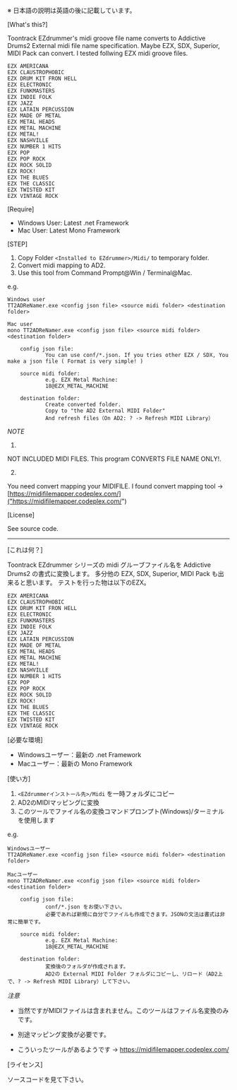 ※ 日本語の説明は英語の後に記載しています。

[What's this?]

Toontrack EZdrummer's midi groove file name converts to Addictive Drums2 External midi file name specification.
Maybe EZX, SDX, Superior, MIDI Pack can convert.
I tested follwing EZX midi groove files.

    EZX AMERICANA
    EZX CLAUSTROPHOBIC
    EZX DRUM KIT FRON HELL
    EZX ELECTRONIC
    EZX FUNKMASTERS
    EZX INDIE FOLK
    EZX JAZZ
    EZX LATAIN PERCUSSION
    EZX MADE OF METAL
    EZX METAL HEADS
    EZX METAL MACHINE
    EZX METAL!
    EZX NASHVILLE
    EZX NUMBER 1 HITS
    EZX POP
    EZX POP ROCK
    EZX ROCK SOLID
    EZX ROCK!
    EZX THE BLUES
    EZX THE CLASSIC
    EZX TWISTED KIT
    EZX VINTAGE ROCK

[Require]

* Windows User: Latest .net Framework
* Mac User: Latest Mono Framework


[STEP]

1. Copy Folder `<Installed to EZdrummer>/Midi/` to temporary folder.
2. Convert midi mapping to AD2.
3. Use this tool from Command Prompt@Win / Terminal@Mac.

e.g.

    Windows user
    TT2ADReNamer.exe <config json file> <source midi folder> <destination folder>
    
    Mac user
    mono TT2ADReNamer.exe <config json file> <source midi folder> <destination folder>

        config json file:
                You can use conf/*.json. If you tries other EZX / SDX, You make a json file ( Format is very simple! )

        source midi folder:
                e.g. EZX Metal Machine:
                18@EZX_METAL_MACHINE

        destination folder:
                Create converted folder.
                Copy to "the AD2 External MIDI Folder"
                And refresh files（On AD2: ? -> Refresh MIDI Library）

*NOTE*

1.
NOT INCLUDED MIDI FILES.
This program CONVERTS FILE NAME ONLY!.

2.
You need convert mapping your MIDIFILE.
I found convert mapping tool -> [https://midifilemapper.codeplex.com/]("https://midifilemapper.codeplex.com/")

[License]

See source code.

----------

[これは何？]

Toontrack EZdrummer シリーズの midi グルーブファイル名を Addictive Drums2 の書式に変換します。
多分他の EZX, SDX, Superior, MIDI Pack も出来ると思います。
テストを行った物は以下のEZX。

    EZX AMERICANA
    EZX CLAUSTROPHOBIC
    EZX DRUM KIT FRON HELL
    EZX ELECTRONIC
    EZX FUNKMASTERS
    EZX INDIE FOLK
    EZX JAZZ
    EZX LATAIN PERCUSSION
    EZX MADE OF METAL
    EZX METAL HEADS
    EZX METAL MACHINE
    EZX METAL!
    EZX NASHVILLE
    EZX NUMBER 1 HITS
    EZX POP
    EZX POP ROCK
    EZX ROCK SOLID
    EZX ROCK!
    EZX THE BLUES
    EZX THE CLASSIC
    EZX TWISTED KIT
    EZX VINTAGE ROCK

[必要な環境]

* Windowsユーザー：最新の .net Framework
* Macユーザー：最新の Mono Framework

[使い方]

1. `<EZdrummerインストール先>/Midi` を一時フォルダにコピー
2. AD2のMIDIマッピングに変換
3. このツールでファイル名の変換コマンドプロンプト(Windows)/ターミナルを使用します

e.g.

    Windowsユーザー
    TT2ADReNamer.exe <config json file> <source midi folder> <destination folder>
    
    Macユーザー
    mono TT2ADReNamer.exe <config json file> <source midi folder> <destination folder>

        config json file:
                conf/*.json をお使い下さい。
                必要であれば新規に自分でファイルも作成できます。JSONの文法は書式は非常に簡単です。

        source midi folder:
                e.g. EZX Metal Machine:
                18@EZX_METAL_MACHINE

        destination folder:
                変換後のフォルダが作成されます。
                AD2の External MIDI Folder フォルダにコピーし、リロード（AD2上で、? -> Refresh MIDI Library）して下さい。

*注意*
* 当然ですがMIDIファイルは含まれません。このツールはファイル名変換のみです。


* 別途マッピング変換が必要です。
* こういったツールがあるようです -> https://midifilemapper.codeplex.com/

[ライセンス]

ソースコードを見て下さい。
